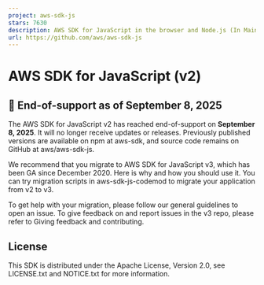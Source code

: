 ```yaml
---
project: aws-sdk-js
stars: 7630
description: AWS SDK for JavaScript in the browser and Node.js (In Maintenance Mode, End-of-Life on 09/08/2025). The AWS SDK for JavaScript v3 in the browser and Node.js is available here: https://github.com/aws/aws-sdk-js-v3
url: https://github.com/aws/aws-sdk-js
---
```


AWS SDK for JavaScript (v2)
===========================

🚫 End-of-support as of **September 8, 2025**
---------------------------------------------

The AWS SDK for JavaScript v2 has reached end-of-support on **September 8, 2025**. It will no longer receive updates or releases. Previously published versions are available on npm at aws-sdk, and source code remains on GitHub at aws/aws-sdk-js.

We recommend that you migrate to AWS SDK for JavaScript v3, which has been GA since December 2020. Here is why and how you should use it. You can try migration scripts in aws-sdk-js-codemod to migrate your application from v2 to v3.

To get help with your migration, please follow our general guidelines to open an issue. To give feedback on and report issues in the v3 repo, please refer to Giving feedback and contributing.

License
-------

This SDK is distributed under the Apache License, Version 2.0, see LICENSE.txt and NOTICE.txt for more information.
